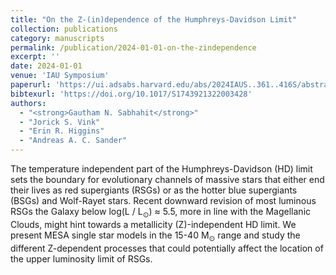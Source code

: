 ```yaml
---
title: "On the Z-(in)dependence of the Humphreys-Davidson Limit"
collection: publications
category: manuscripts
permalink: /publication/2024-01-01-on-the-zindependence
excerpt: ''
date: 2024-01-01
venue: 'IAU Symposium'
paperurl: 'https://ui.adsabs.harvard.edu/abs/2024IAUS..361..416S/abstract'
bibtexurl: 'https://doi.org/10.1017/S1743921322003428'
authors:
  - "<strong>Gautham N. Sabhahit</strong>"
  - "Jorick S. Vink"
  - "Erin R. Higgins"
  - "Andreas A. C. Sander"
---
```

The temperature independent part of the Humphreys-Davidson (HD) limit sets the boundary for evolutionary channels of massive stars that either end their lives as red supergiants (RSGs) or as the hotter blue supergiants (BSGs) and Wolf-Rayet stars. Recent downward revision of most luminous RSGs the Galaxy below log(L / L<SUB>⊙</SUB>) ≈ 5.5, more in line with the Magellanic Clouds, might hint towards a metallicity (Z)-independent HD limit. We present MESA single star models in the 15-40 M<SUB>⊙</SUB> range and study the different Z-dependent processes that could potentially affect the location of the upper luminosity limit of RSGs.
